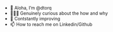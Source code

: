 - 🤙 Aloha, I’m @dtorq
- 👨🏽‍💻 Genuinely curious about the how and why 
- 📓 Contstantly improving 
- 📫 How to reach me on Linkedin/Github

<!---
dtorq/dtorq is a ✨ special ✨ repository because its `README.md` (this file) appears on your GitHub profile.
You can click the Preview link to take a look at your changes.
--->
